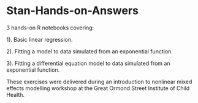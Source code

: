 # Stan-Hands-on-Answers

3 hands-on R notebooks covering:

1). Basic linear regression. 

2). Fitting a model to data simulated from an exponential function.

3). Fitting a differential equation model to data simulated from an exponential function.

These exercises were delivered during an introduction to nonlinear mixed effects modelling workshop at the Great Ormond Street Institute of Child Health.

